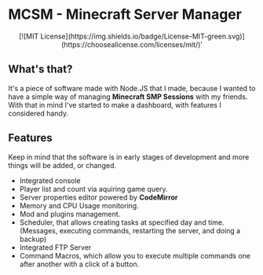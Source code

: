 # MCSM - Minecraft Server Manager
<center>[![MIT License](https://img.shields.io/badge/License-MIT-green.svg)](https://choosealicense.com/licenses/mit/)'
</center>

## What's that?
It's a piece of software made with Node.JS that I made, because I wanted to have a simple way of managing **Minecraft SMP Sessions** with my friends. With that in mind I've started to make a dashboard, with features I considered handy.

## Features
Keep in mind that the software is in early stages of development and more things will be added, or changed.
- Integrated console
- Player list and count via aquiring game query.
- Server properties editor powered by **CodeMirror**
- Memory and CPU Usage monitoring.
- Mod and plugins management.
- Scheduler, that allows creating tasks at specified day and time. (Messages, executing commands, restarting the server, and doing a backup)
- Integrated FTP Server
- Command Macros, which allow you to execute multiple commands one after another with a click of a button.